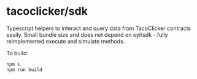# tacoclicker/sdk

Typescript helpers to interact and query data from TacoClicker contracts easily. Small bundle size
and does not depend on oyl/sdk - fully reimplemented execute and simulate methods.

To build:

```
npm i
npm run build
```
